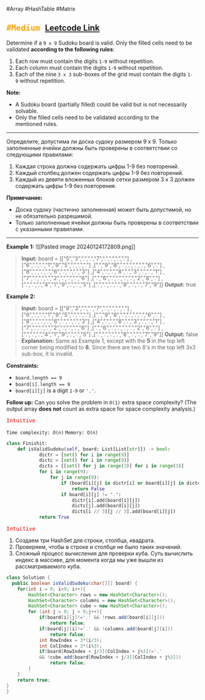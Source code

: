  #Array #HashTable #Matrix

<kbd><span style="color:orange;">#Medium</span> </kbd>
[Leetcode Link](https://leetcode.com/problems/valid-sudoku/)
---
Determine if a `9 x 9` Sudoku board is valid. Only the filled cells need to be validated **according to the following rules**:

1. Each row must contain the digits `1-9` without repetition.
2. Each column must contain the digits `1-9` without repetition.
3. Each of the nine `3 x 3` sub-boxes of the grid must contain the digits `1-9` without repetition.

**Note:**

- A Sudoku board (partially filled) could be valid but is not necessarily solvable.
- Only the filled cells need to be validated according to the mentioned rules.
---
Определите, допустима ли доска судоку размером 9 х 9. Только заполненные ячейки должны быть проверены в соответствии со следующими правилами:

1. Каждая строка должна содержать цифры 1-9 без повторений.
2. Каждый столбец должен содержать цифры 1-9 без повторений.
3. Каждый из девяти вложенных блоков сетки размером 3 х 3 должен содержать цифры 1-9 без повторения.

**Примечание:**

- Доска судоку (частично заполненная) может быть допустимой, но не обязательно разрешимой.
- Только заполненные ячейки должны быть проверены в соответствии с указанными правилами.

---
**Example 1:**
![[Pasted image 20240124172809.png]]

>**Input:** board = 
	[["5","3",".",".","7",".",".",".","."]
	,["6",".",".","1","9","5",".",".","."]
	,[".","9","8",".",".",".",".","6","."]
	,["8",".",".",".","6",".",".",".","3"]
	,["4",".",".","8",".","3",".",".","1"]
	,["7",".",".",".","2",".",".",".","6"]
	,[".","6",".",".",".",".","2","8","."]
	,[".",".",".","4","1","9",".",".","5"]
	,[".",".",".",".","8",".",".","7","9"]]
	**Output:** true

**Example 2:**

>**Input:** board = 
	[["8","3",".",".","7",".",".",".","."]
	,["6",".",".","1","9","5",".",".","."]
	,[".","9","8",".",".",".",".","6","."]
	,["8",".",".",".","6",".",".",".","3"]
	,["4",".",".","8",".","3",".",".","1"]
	,["7",".",".",".","2",".",".",".","6"]
	,[".","6",".",".",".",".","2","8","."]
	,[".",".",".","4","1","9",".",".","5"]
	,[".",".",".",".","8",".",".","7","9"]]
	**Output:** false
	**Explanation:** Same as Example 1, except with the **5** in the top left corner being modified to **8**. Since there are two 8's in the top left 3x3 sub-box, it is invalid.


**Constraints:**

- `board.length == 9`
- `board[i].length == 9`
- `board[i][j]` is a digit `1-9` or `'.'`.

**Follow up:** Can you solve the problem in `O(1)` extra space complexity? (The output array **does not** count as extra space for space complexity analysis.)

<kbd><span style="color:red;"> Intuitive</span></kbd>


`Time complexity: O(n)`
`Memory: O(n)`
```Python
class Finishit:
	def isValidSudoku(self, board: List[List[str]]) -> bool:
	        dictr = [set() for i in range(9)]
	        dictc = [set() for i in range(9)]
	        dicts = [[set() for j in range(3)] for i in range(3)]
	        for i in range(9):
	            for j in range(9):
	                if (board[i][j] in dictr[i] or board[i][j] in dictc[j] or (board[i][j] in dicts[i // 3][j // 3])):
	                    return False
	                if board[i][j] != ".":
	                    dictr[i].add(board[i][j])
	                    dictc[j].add(board[i][j])
	                    dicts[i // 3][j // 3].add(board[i][j])
	        return True
```



<kbd><span style="color:red;"> Intuitive</span></kbd>

1. Создаем три HashSet для строки, столбца, квадрата.
2. Проверяем, чтобы в строке и столбце не было таких значений.
3. Сложный процесс вычисления для проверки куба. Суть вычислить индекс в массиве, для момента когда мы уже вышли из рассматриваемого куба.


```java
class Solution {
  public boolean isValidSudoku(char[][] board) {
    for(int i = 0; i<9; i++){
        HashSet<Character> rows = new HashSet<Character>();
        HashSet<Character> columns = new HashSet<Character>();
        HashSet<Character> cube = new HashSet<Character>();
        for (int j = 0; j < 9;j++){
            if(board[i][j]!='.' && !rows.add(board[i][j]))
                return false;
            if(board[j][i]!='.' && !columns.add(board[j][i]))
                return false;
            int RowIndex = 3*(i/3);
            int ColIndex = 3*(i%3);
            if(board[RowIndex + j/3][ColIndex + j%3]!='.' 
            && !cube.add(board[RowIndex + j/3][ColIndex + j%3]))
                return false;
        }
    }
    return true;
}
}
```
